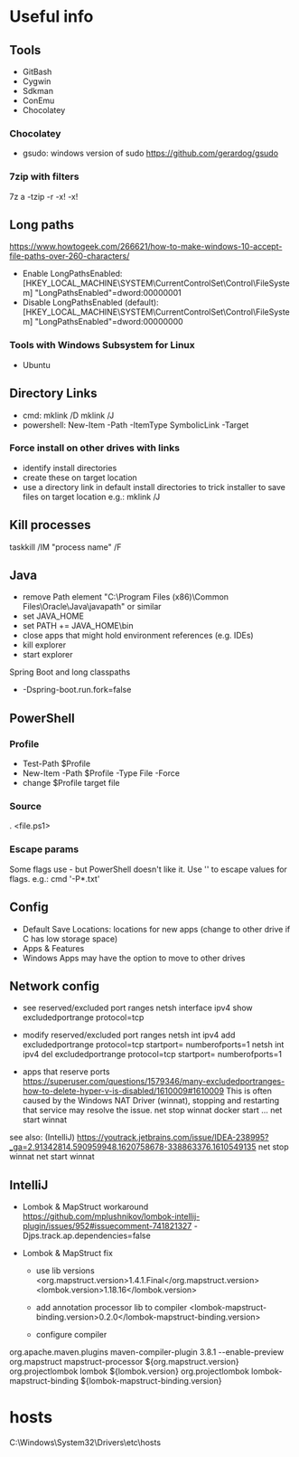 # Useful info

## Tools
- GitBash
- Cygwin
- Sdkman
- ConEmu
- Chocolatey

### Chocolatey
- gsudo: windows version of sudo
https://github.com/gerardog/gsudo

### 7zip with filters
7z a -tzip <archive> <target> -r -x!<exclude1> -x!<excludeN>

## Long paths
https://www.howtogeek.com/266621/how-to-make-windows-10-accept-file-paths-over-260-characters/
- Enable LongPathsEnabled:
[HKEY_LOCAL_MACHINE\SYSTEM\CurrentControlSet\Control\FileSystem]
"LongPathsEnabled"=dword:00000001
- Disable LongPathsEnabled (default):
[HKEY_LOCAL_MACHINE\SYSTEM\CurrentControlSet\Control\FileSystem]
"LongPathsEnabled"=dword:00000000


### Tools with Windows Subsystem for Linux
- Ubuntu

## Directory Links
- cmd:
mklink /D <link> <target-directory>
mklink /J <link> <target-directory>
- powershell:
New-Item -Path <link> -ItemType SymbolicLink -Target <target>


### Force install on other drives with links
- identify install directories
- create these on target location
- use a directory link in default install directories to trick installer to save files on target location
e.g.:
mklink /J <link> <target-directory>


## Kill processes
taskkill /IM "process name" /F


## Java
- remove Path element "C:\Program Files (x86)\Common Files\Oracle\Java\javapath" or similar
- set JAVA_HOME
- set PATH += JAVA_HOME\bin
- close apps that might hold environment references (e.g. IDEs)
- kill explorer
- start explorer


Spring Boot and long classpaths
- -Dspring-boot.run.fork=false

## PowerShell
### Profile
- Test-Path $Profile
- New-Item -Path $Profile -Type File -Force
- change $Profile target file
### Source
. <file.ps1>
### Escape params
Some flags use -<letter><value> but PowerShell doesn't like it.
Use '' to escape values for flags.
e.g.: cmd '-P*.txt'


## Config
- Default Save Locations: locations for new apps (change to other drive if C has low storage space)
- Apps & Features
 - Windows Apps may have the option to move to other drives

## Network config
- see reserved/excluded port ranges
netsh interface ipv4 show excludedportrange protocol=tcp

- modify reserved/excluded port ranges
netsh int ipv4 add excludedportrange protocol=tcp startport=<port> numberofports=1
netsh int ipv4 del excludedportrange protocol=tcp startport=<port> numberofports=1

- apps that reserve ports
https://superuser.com/questions/1579346/many-excludedportranges-how-to-delete-hyper-v-is-disabled/1610009#1610009
This is often caused by the Windows NAT Driver (winnat), stopping and restarting that service may resolve the issue.
net stop winnat
docker start ...
net start winnat

see also:
(IntelliJ)
https://youtrack.jetbrains.com/issue/IDEA-238995?_ga=2.91342814.590959948.1620758678-338863376.1610549135
net stop winnat
net start winnat


## IntelliJ
- Lombok & MapStruct workaround
https://github.com/mplushnikov/lombok-intellij-plugin/issues/952#issuecomment-741821327
-Djps.track.ap.dependencies=false

- Lombok & MapStruct fix
  - use lib versions
<org.mapstruct.version>1.4.1.Final</org.mapstruct.version>
<lombok.version>1.18.16</lombok.version>

  - add annotation processor lib to compiler
<lombok-mapstruct-binding.version>0.2.0</lombok-mapstruct-binding.version>

  - configure compiler
<plugin>
  <groupId>org.apache.maven.plugins</groupId>
  <artifactId>maven-compiler-plugin</artifactId>
  <version>3.8.1</version>
  <configuration>
    <compilerArgs>
      <arg>--enable-preview</arg>
    </compilerArgs>
    <!-- Needed to redefine annotation processors due to MapStruct -->
    <annotationProcessorPaths>
      <path>
        <groupId>org.mapstruct</groupId>
        <artifactId>mapstruct-processor</artifactId>
        <version>${org.mapstruct.version}</version>
      </path>
      <path>
        <groupId>org.projectlombok</groupId>
        <artifactId>lombok</artifactId>
        <version>${lombok.version}</version>
      </path>
      <path>
        <groupId>org.projectlombok</groupId>
        <artifactId>lombok-mapstruct-binding</artifactId>
        <version>${lombok-mapstruct-binding.version}</version>
      </path>
    </annotationProcessorPaths>
  </configuration>
</plugin>

# hosts
C:\Windows\System32\Drivers\etc\hosts
